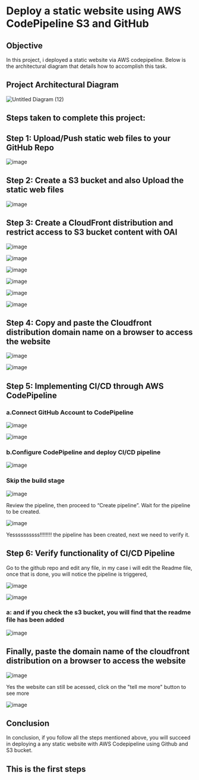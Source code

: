 # Deploy a static website using AWS CodePipeline S3 and GitHub 


## Objective
In this project, i deployed a static website via AWS codepipeline. Below is the architectural diagram that details how to accomplish this task.



##  Project Architectural Diagram

![Untitled Diagram (12)](https://github.com/georgeonalo/Deploy-a-static-website-using-AWS-CodePipeline-S3-and-GitHub-2/assets/115881685/a40b4a8e-f722-4aef-b774-83ba27fe90b2)


## Steps taken to complete this project:

## Step 1: Upload/Push static web files to your GitHub Repo

![image](https://github.com/georgeonalo/Deploy-a-static-website-using-AWS-CodePipeline-S3-and-GitHub-2/assets/115881685/836b11ce-29b4-4567-bead-9f085813c75c)



## Step 2: Create a S3 bucket and also Upload the static web files


![image](https://github.com/georgeonalo/Deploy-a-static-website-using-AWS-CodePipeline-S3-and-GitHub-2/assets/115881685/849f8cd9-b16a-40e7-8bb6-018b2ef761f3)


## Step 3: Create a CloudFront distribution and restrict access to S3 bucket content with OAI


![image](https://github.com/georgeonalo/Deploy-a-static-website-using-AWS-CodePipeline-S3-and-GitHub-2/assets/115881685/6a2e021e-1f89-4673-8d76-fed42b018e90)

![image](https://github.com/georgeonalo/Deploy-a-static-website-using-AWS-CodePipeline-S3-and-GitHub-2/assets/115881685/89602494-8378-45dd-890c-4ced1e38c39c)

![image](https://github.com/georgeonalo/Deploy-a-static-website-using-AWS-CodePipeline-S3-and-GitHub-2/assets/115881685/a9194e18-840b-4832-adb1-ebc7d1832fc3)

![image](https://github.com/georgeonalo/Deploy-a-static-website-using-AWS-CodePipeline-S3-and-GitHub-2/assets/115881685/e7bc019c-edc5-47b5-a119-eaedacafbe2d)

![image](https://github.com/georgeonalo/Deploy-a-static-website-using-AWS-CodePipeline-S3-and-GitHub-2/assets/115881685/cc043983-11c3-4482-9791-6ab942acbf97)

![image](https://github.com/georgeonalo/Deploy-a-static-website-using-AWS-CodePipeline-S3-and-GitHub-2/assets/115881685/22e70da8-1e7b-46e7-bc3a-2ab45512115b)


## Step 4: Copy and paste the Cloudfront distribution domain name on a browser to access the website

![image](https://github.com/georgeonalo/Deploy-a-static-website-using-AWS-CodePipeline-S3-and-GitHub-2/assets/115881685/500a1fee-4714-45cd-939a-5d3f8f6c9eff)

![image](https://github.com/georgeonalo/Deploy-a-static-website-using-AWS-CodePipeline-S3-and-GitHub-2/assets/115881685/d3c53820-7479-477e-b872-cd1accbdc255)


## Step 5:  Implementing CI/CD through AWS CodePipeline

### a.Connect GitHub Account to CodePipeline


![image](https://github.com/georgeonalo/Deploy-a-static-website-using-AWS-CodePipeline-S3-and-GitHub-2/assets/115881685/815c0a99-e9c4-414a-8240-6185c343b16a)

![image](https://github.com/georgeonalo/Deploy-a-static-website-using-AWS-CodePipeline-S3-and-GitHub-2/assets/115881685/80e175df-55aa-4320-9544-86e0edbda7f4)


### b.Configure CodePipeline and deploy CI/CD pipeline

![image](https://github.com/georgeonalo/Deploy-a-static-website-using-AWS-CodePipeline-S3-and-GitHub-2/assets/115881685/2f55f14c-a7ac-46e6-8beb-44dc853510e6)

### Skip the build stage


![image](https://github.com/georgeonalo/Deploy-a-static-website-using-AWS-CodePipeline-S3-and-GitHub-2/assets/115881685/df7f8ab8-7367-4eac-9574-c278fb60cbd8)



Review the pipeline, then proceed to “Create pipeline”. Wait for the pipeline to be created.



![image](https://github.com/georgeonalo/Deploy-a-static-website-using-AWS-CodePipeline-S3-and-GitHub-2/assets/115881685/b95c2056-a358-4692-8a9c-54679f9278c4)



Yessssssssss!!!!!!!! the pipeline has been created, next we need to verify it.


## Step 6: Verify functionality of CI/CD Pipeline

Go to the github repo and edit any file, in my case i will edit the Readme file, once that is done, you will notice the pipeline is triggered, 


![image](https://github.com/georgeonalo/Deploy-a-static-website-using-AWS-CodePipeline-S3-and-GitHub-2/assets/115881685/05d1e8aa-6d4b-4c8f-b464-11032b064a48)

![image](https://github.com/georgeonalo/Deploy-a-static-website-using-AWS-CodePipeline-S3-and-GitHub-2/assets/115881685/99c13783-2ab6-4787-9b09-a989069a2a17)


### a: and if you check the s3 bucket, you will find that the readme file has been added

![image](https://github.com/georgeonalo/Deploy-a-static-website-using-AWS-CodePipeline-S3-and-GitHub-2/assets/115881685/868261f3-d373-47b9-a137-b772a79eb1dc)




## Finally, paste the domain name of the cloudfront distribution on a browser to access the website

![image](https://github.com/georgeonalo/Deploy-a-static-website-using-AWS-CodePipeline-S3-and-GitHub-2/assets/115881685/edb65cd2-d565-41c4-a722-46e0afc69541)


Yes the website can still be acessed, click on the "tell me more" button to see more


![image](https://github.com/georgeonalo/Deploy-a-static-website-using-AWS-CodePipeline-S3-and-GitHub-2/assets/115881685/0ba41b76-34d0-491e-9cbe-6ddb705c219f)




## Conclusion

In conclusion, if you follow all the steps mentioned above, you will succeed in deploying a any static website with AWS Codepipeline using Github and S3 bucket.

## This is the first steps













